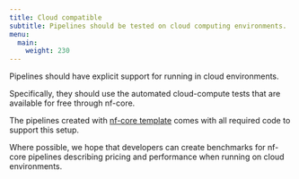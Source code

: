 ```yaml
---
title: Cloud compatible
subtitle: Pipelines should be tested on cloud computing environments.
menu:
  main:
    weight: 230
---
```


Pipelines should have explicit support for running in cloud environments.

Specifically, they should use the automated cloud-compute tests that are available for free through nf-core.

The pipelines created with [nf-core template](https://nf-co.re/tools/#creating-a-new-pipeline) comes with all required code to support this setup.

Where possible, we hope that developers can create benchmarks for nf-core pipelines describing pricing and performance when running on cloud environments.
